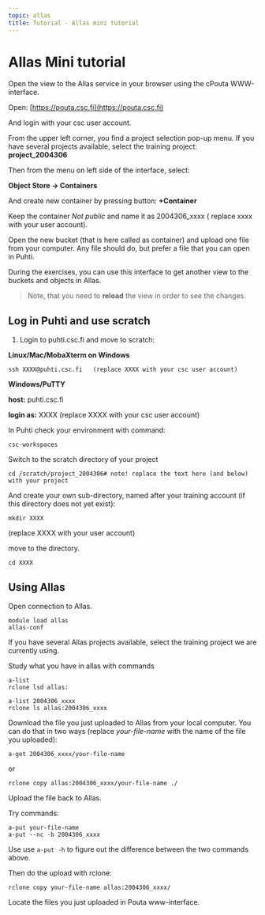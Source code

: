 ```yaml
---
topic: allas
title: Tutorial - Allas mini tutorial
---
```


# Allas Mini tutorial

Open the view to the Allas service in your browser using the cPouta WWW-interface.

Open: [https://pouta.csc.fi](https://pouta.csc.fi)

And login with your csc user account.

From the upper left corner, you find a project selection pop-up menu. If you have several projects available, select the
training project: **project_2004306**

Then from the menu on left side of the interface, select:

**Object Store -> Containers**

And create new container by pressing button: **+Container**

Keep the container _Not public_ and name it as 2004306_xxxx ( replace xxxx with your user account).

Open the new bucket (that is here called as container) and upload one file from your computer. 
Any file should do, but prefer a file that you can open in Puhti.

During the exercises, you can use this interface to get another view to the buckets and objects in Allas.
> Note, that you need to **reload** the view in order to see the changes.


## Log in Puhti and use scratch

1. Login to puhti.csc.fi and move to scratch:

**Linux/Mac/MobaXterm on Windows**
```text
ssh XXXX@puhti.csc.fi   (replace XXXX with your csc user account)
```

**Windows/PuTTY**

   **host:** puhti.csc.fi
 
   **login as:** XXXX  (replace XXXX with your csc user account)


In Puhti check your environment with command:
```text
csc-workspaces
```
Switch to the scratch directory of your project 
```text
cd /scratch/project_2004306# note! replace the text here (and below) with your project
```
And create your own sub-directory, named after your training account (if this directory does not yet exist):
```text
mkdir XXXX 
```
(replace XXXX with your user account)

move to the directory.
```text
cd XXXX
```

## Using Allas

Open connection to Allas. 
```text
module load allas
allas-conf 
```
If you have several Allas projects available, select the training project we are currently using.

Study what you have in allas with commands
```text
a-list
rclone lsd allas:

a-list 2004306_xxxx
rclone ls allas:2004306_xxxx
```

Download the file you just uploaded to Allas from your local computer.
You can do that in two ways (replace _your-file-name_ with the name of the file you uploaded):
```text
a-get 2004306_xxxx/your-file-name
```
or
```
rclone copy allas:2004306_xxxx/your-file-name ./
```

Upload the file back to Allas.

Try commands:

```text
a-put your-file-name
a-put --nc -b 2004306_xxxx 
```
Use use `a-put -h` to figure out the difference between the two commands above.

Then do the upload with rclone:
```text
rclone copy your-file-name allas:2004306_xxxx/
```
Locate the files you just uploaded in Pouta www-interface.




